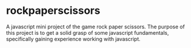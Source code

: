 # rockpaperscissors
A javascript mini project of the game rock paper scissors. The purpose of this project is to get a solid grasp of some javascript fundamentals, specifically gaining experience working with javascript.